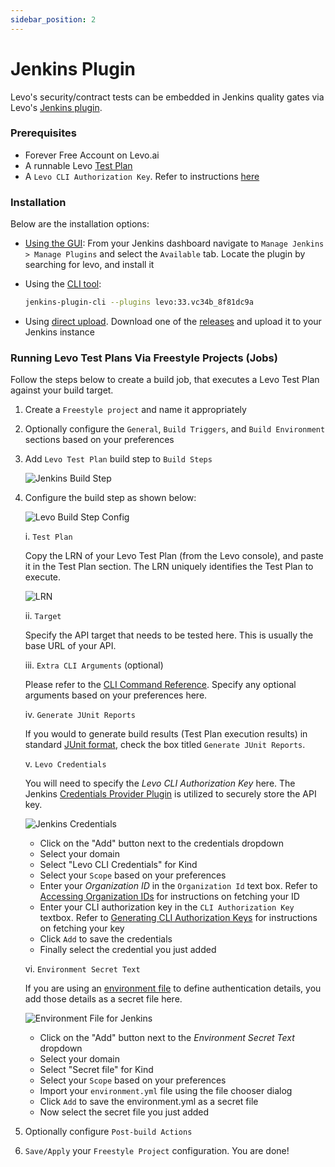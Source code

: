 ```yaml
---
sidebar_position: 2
---
```


# Jenkins Plugin

Levo's security/contract tests can be embedded in Jenkins quality gates via Levo's [Jenkins plugin](https://plugins.jenkins.io/levo/).

### Prerequisites
- Forever Free Account on Levo.ai
- A runnable Levo [Test Plan](/guides/security-testing/concepts/test-plans/test-plans.md)
- A `Levo CLI Authorization Key`. Refer to instructions [here](/integrations/common-tasks.md#generating-cli-authorization-keys)

### Installation
Below are the installation options:

- [Using the GUI](https://www.jenkins.io/doc/book/managing/plugins/#from-the-web-ui): From your Jenkins dashboard navigate to `Manage Jenkins > Manage Plugins` and select the `Available` tab. Locate the plugin by searching for levo, and install it

- Using the [CLI tool](https://github.com/jenkinsci/plugin-installation-manager-tool):
    ```bash
    jenkins-plugin-cli --plugins levo:33.vc34b_8f81dc9a
    ```

- Using [direct upload](https://www.jenkins.io/doc/book/managing/plugins/#advanced-installation). Download one of the [releases](https://plugins.jenkins.io/levo/#releases) and upload it to your Jenkins instance

### Running Levo Test Plans Via Freestyle Projects (Jobs)
Follow the steps below to create a build job, that executes a Levo Test Plan against your build target.

1. Create a `Freestyle project` and name it appropriately

2. Optionally configure the `General`, `Build Triggers`, and `Build Environment` sections based on your preferences

3. Add `Levo Test Plan` build step to `Build Steps`

   ![Jenkins Build Step](../../assets/jenkins-build-step.png)

4. Configure the build step as shown below:

   ![Levo Build Step Config](../../assets/jenkins-levo-test-plan-build-step.png)

   i. `Test Plan`

   Copy the LRN of your Levo Test Plan (from the Levo console), and paste it in the Test Plan section. The LRN uniquely identifies the Test Plan to execute.

   ![LRN](../../assets/test-plan-lrn.png)

   ii. `Target`

   Specify the API target that needs to be tested here. This is usually the base URL of your API.

   iii. `Extra CLI Arguments` (optional)

   Please refer to the [CLI Command Reference](/security-testing/levo-cli/levo-cli-command-reference.md). Specify any optional arguments based on your preferences here.

   iv. `Generate JUnit Reports`

   If you would to generate build results (Test Plan execution results) in standard [JUnit format](https://www.ibm.com/docs/en/developer-for-zos/14.1.0?topic=formats-junit-xml-format), check the box titled `Generate JUnit Reports`.

   v. `Levo Credentials`

   You will need to specify the *Levo CLI Authorization Key* here. The Jenkins [Credentials Provider Plugin](https://plugins.jenkins.io/credentials/) is utilized to securely store the API key.

   ![Jenkins Credentials](../../assets/add-jenkins-cli-auth-key.png)

    - Click on the "Add" button next to the credentials dropdown
    - Select your domain
    - Select "Levo CLI Credentials" for Kind
    - Select your `Scope` based on your preferences
    - Enter your *Organization ID* in the `Organization Id` text box. Refer to [Accessing Organization IDs](/integrations/common-tasks.md#accessing-organization-ids) for instructions on fetching your ID
    - Enter your CLI authorization key in the `CLI Authorization Key` textbox. Refer to [Generating CLI Authorization Keys](/integrations/common-tasks.md#generating-cli-authorization-keys) for instructions on fetching your key
    - Click `Add` to save the credentials
    - Finally select the credential you just added

   vi. `Environment Secret Text`

   If you are using an [environment file](/guides/security-testing/test-your-app/test-app-security/data-driven/configure-env-yml) to define authentication details, you add those details as a secret file here.

   ![Environment File for Jenkins](../../assets/add-env-file-to-jenkins-secret.png)

    - Click on the "Add" button next to the *Environment Secret Text* dropdown
    - Select your domain
    - Select "Secret file" for Kind
    - Select your `Scope` based on your preferences
    - Import your `environment.yml` file using the file chooser dialog
    - Click `Add` to save the environment.yml as a secret file
    - Now select the secret file you just added

5. Optionally configure `Post-build Actions`

6. `Save/Apply` your `Freestyle Project` configuration. You are done!


